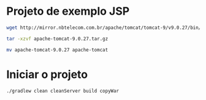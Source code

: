 # Projeto de exemplo JSP

```bash
wget http://mirror.nbtelecom.com.br/apache/tomcat/tomcat-9/v9.0.27/bin/apache-tomcat-9.0.27.tar.gz

tar -xzvf apache-tomcat-9.0.27.tar.gz

mv apache-tomcat-9.0.27 apache-tomcat
```

# Iniciar o projeto 

```bash
./gradlew clean cleanServer build copyWar
```
